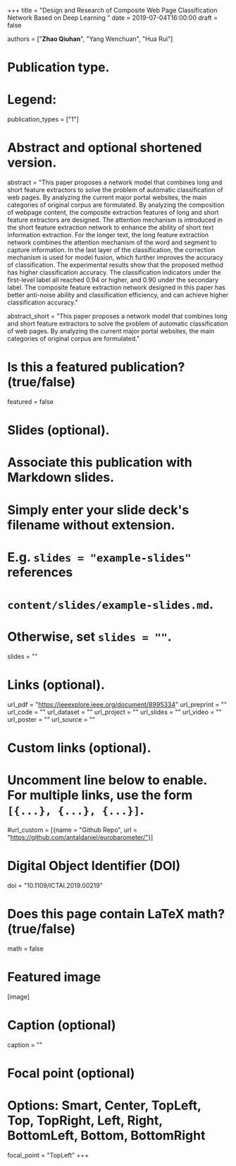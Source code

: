+++
title = "Design and Research of Composite Web Page Classification Network Based on Deep Learning "
date = 2019-07-04T16:00:00
draft = false

authors = ["**Zhao Qiuhan**", "Yang Wenchuan", "Hua Rui"]

# Publication type.
# Legend:

publication_types = ["1"]

# Abstract and optional shortened version.
abstract = "This paper proposes a network model that combines long and short feature extractors to solve the problem of automatic classification of web pages. By analyzing the current major portal websites, the main categories of original corpus are formulated. By analyzing the composition of webpage content, the composite extraction features of long and short feature extractors are designed. The attention mechanism is introduced in the short feature extraction network to enhance the ability of short text information extraction. For the longer text, the long feature extraction network combines the attention mechanism of the word and segment to capture information. In the last layer of the classification, the correction mechanism is used for model fusion, which further improves the accuracy of classification. The experimental results show that the proposed method has higher classification accuracy. The classification indicators under the first-level label all reached 0.94 or higher, and 0.90 under the secondary label. The composite feature extraction network designed in this paper has better anti-noise ability and classification efficiency, and can achieve higher classification accuracy."

abstract_short = "This paper proposes a network model that combines long and short feature extractors to solve the problem of automatic classification of web pages. By analyzing the current major portal websites, the main categories of original corpus are formulated."

# Is this a featured publication? (true/false)
featured = false

# Slides (optional).
#   Associate this publication with Markdown slides.
#   Simply enter your slide deck's filename without extension.
#   E.g. `slides = "example-slides"` references 
#   `content/slides/example-slides.md`.
#   Otherwise, set `slides = ""`.
slides = ""

# Links (optional).
url_pdf = "https://ieeexplore.ieee.org/document/8995334"
url_preprint = ""
url_code = ""
url_dataset = ""
url_project = ""
url_slides = ""
url_video = ""
url_poster = ""
url_source = ""

# Custom links (optional).
#   Uncomment line below to enable. For multiple links, use the form `[{...}, {...}, {...}]`.
#url_custom = [{name = "Github Repo", url = "https://github.com/antaldaniel/eurobarometer/"}]

# Digital Object Identifier (DOI)
doi = "10.1109/ICTAI.2019.00219"

# Does this page contain LaTeX math? (true/false)
math = false

# Featured image
[image]
  # Caption (optional)
  caption = ""

  # Focal point (optional)
  # Options: Smart, Center, TopLeft, Top, TopRight, Left, Right, BottomLeft, Bottom, BottomRight
  focal_point = "TopLeft"
+++

